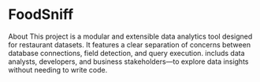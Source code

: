 # FoodSniff
About This project is a modular and extensible data analytics tool designed for restaurant datasets. It features a clear separation of concerns between database connections, field detection, and query execution. includs data analysts, developers, and business stakeholders—to explore data insights without needing to write code.
